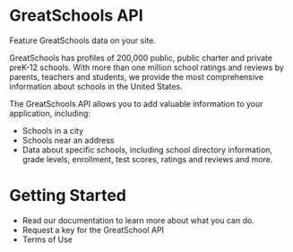 GreatSchools API
====================

Feature GreatSchools data on your site.

GreatSchools has profiles of 200,000 public, public charter and private preK-12 schools. With more than one million school ratings and reviews by parents, teachers and students, we provide the most comprehensive information about schools in the United States.

The GreatSchools API allows you to add valuable information to your application, including:
* Schools in a city
* Schools near an address
* Data about specific schools, including school directory information, grade levels, enrollment, test scores, ratings and reviews and more.

Getting Started
====================

* Read our documentation to learn more about what you can do.
* Request a key for the GreatSchool API
* Terms of Use


